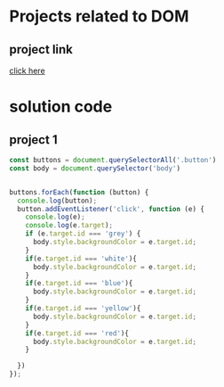 # Projects related to DOM

## project link
[click here](https://stackblitz.com/edit/dom-project-chaiaurcode-pav2qiss?file=index.html)

# solution code

## project 1

```javascript
const buttons = document.querySelectorAll('.button')
const body = document.querySelector('body')


buttons.forEach(function (button) {
  console.log(button);
  button.addEventListener('click', function (e) {
    console.log(e);
    console.log(e.target);
    if (e.target.id === 'grey') {
      body.style.backgroundColor = e.target.id;
    }
    if(e.target.id === 'white'){
      body.style.backgroundColor = e.target.id;
    }
    if(e.target.id === 'blue'){
      body.style.backgroundColor = e.target.id;
    }
    if(e.target.id === 'yellow'){
      body.style.backgroundColor = e.target.id;
    }
    if(e.target.id === 'red'){
      body.style.backgroundColor = e.target.id;
    }

  })
});

```
